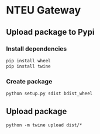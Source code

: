 # NTEU Gateway

## Upload package to Pypi

### Install dependencies
```BASH
pip install wheel
pip install twine
```

### Create package
```
python setup.py sdist bdist_wheel
```

## Upload package
```
python -m twine upload dist/*
```